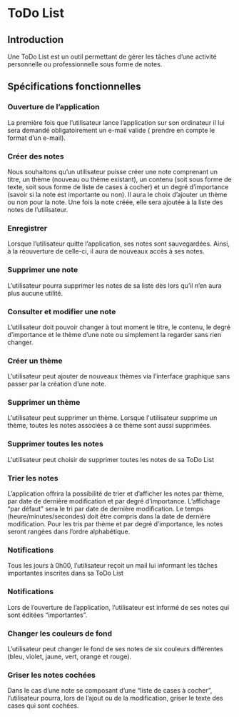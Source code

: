 # ToDo List
## Introduction
Une ToDo List est un outil permettant de gérer les tâches d’une activité personnelle ou professionnelle sous forme de notes. 
## Spécifications fonctionnelles


### Ouverture de l’application
La première fois que l’utilisateur lance l’application sur son ordinateur il lui sera demandé obligatoirement un e-mail valide ( prendre en compte le format d’un e-mail). 

### Créer des notes
Nous souhaitons qu’un utilisateur puisse créer une note comprenant un titre, un thème (nouveau ou thème existant), un contenu (soit sous forme de texte, soit sous forme de liste de cases à cocher) et un degré d’importance (savoir si la note est importante ou non). Il aura le choix d’ajouter un thème ou non pour la note. Une fois la note créée, elle sera ajoutée à la liste des notes de l’utilisateur.

### Enregistrer
Lorsque l’utilisateur quitte l’application, ses notes sont sauvegardées. Ainsi, à la réouverture de celle-ci, il aura de nouveaux accès à ses notes.

### Supprimer une note
L’utilisateur pourra supprimer les notes de sa liste dès lors qu’il n’en aura plus aucune utilité.

### Consulter et modifier une note 
L’utilisateur doit pouvoir changer à tout moment le titre, le contenu, le degré d’importance et le thème d’une note ou simplement la regarder sans rien changer.

### Créer un thème
L’utilisateur peut ajouter de nouveaux thèmes via l’interface graphique sans passer par la création d’une note.

### Supprimer un thème
L’utilisateur peut supprimer un thème. Lorsque l'utilisateur supprime un thème, toutes les notes associées à ce thème sont aussi supprimées.

### Supprimer toutes les notes
L'utilisateur peut choisir de supprimer toutes les notes de sa ToDo List

### Trier les notes
L’application offrira la possibilité de trier et d’afficher les notes par thème, par date de dernière modification et par degré d’importance. L’affichage “par défaut” sera le tri par date de dernière modification. Le temps (heure/minutes/secondes) doit être compris dans la date de dernière modification.
Pour les tris par thème et par degré d’importance, les notes seront rangées dans l’ordre alphabétique.

### Notifications
Tous les jours à 0h00, l’utilisateur reçoit un mail lui informant les tâches importantes inscrites dans sa ToDo List

### Notifications
Lors de l’ouverture de l’application, l’utilisateur est informé de ses notes qui sont éditées “importantes”.


### Changer les couleurs de fond
L’utilisateur peut changer le fond de ses notes de six couleurs différentes (bleu, violet, jaune, vert, orange et rouge).

### Griser les notes cochées
Dans le cas d’une note se composant d’une “liste de cases à cocher”, l’utilisateur pourra, lors de l’ajout ou de la modification, griser le texte des cases qui sont cochées.
